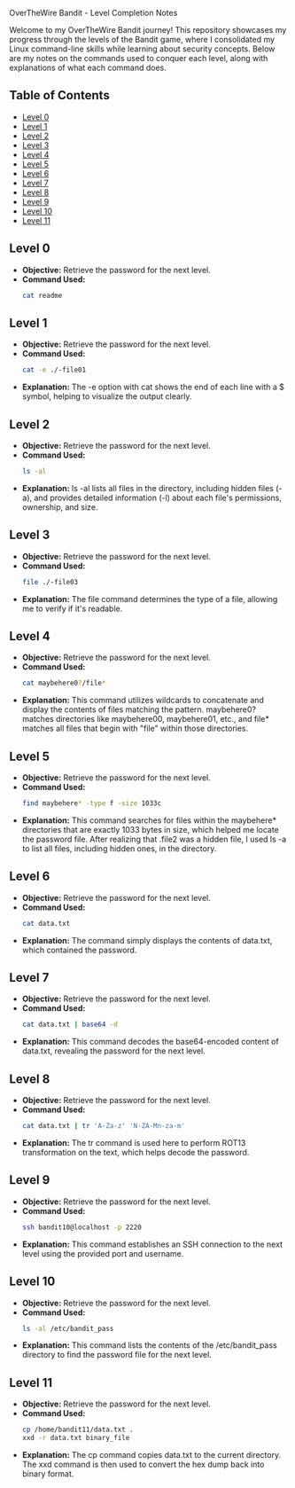  OverTheWire Bandit - Level Completion Notes

Welcome to my OverTheWire Bandit journey! This repository showcases my progress through the levels of the Bandit game, where I consolidated my Linux command-line skills while learning about security concepts. Below are my notes on the commands used to conquer each level, along with explanations of what each command does.

## Table of Contents

- [Level 0](#level-0)
- [Level 1](#level-1)
- [Level 2](#level-2)
- [Level 3](#level-3)
- [Level 4](#level-4)
- [Level 5](#level-5)
- [Level 6](#level-6)
- [Level 7](#level-7)
- [Level 8](#level-8)
- [Level 9](#level-9)
- [Level 10](#level-10)
- [Level 11](#level-11)

## Level 0
- **Objective:** Retrieve the password for the next level.
- **Command Used:** 
  ```bash
  cat readme
  ```

## Level 1
- **Objective:** Retrieve the password for the next level.
- **Command Used:** 
  ```bash
  cat -e ./-file01
  ```
- **Explanation:** The -e option with cat shows the end of each line with a $ symbol, helping to visualize the output clearly.

## Level 2
- **Objective:** Retrieve the password for the next level.
- **Command Used:** 
  ```bash
  ls -al
  ```
- **Explanation:** ls -al lists all files in the directory, including hidden files (-a), and provides detailed information (-l) about each file's permissions, ownership, and size.

## Level 3
- **Objective:** Retrieve the password for the next level.
- **Command Used:** 
  ```bash
  file ./-file03
  ```
- **Explanation:** The file command determines the type of a file, allowing me to verify if it's readable.

## Level 4
- **Objective:** Retrieve the password for the next level.
- **Command Used:** 
  ```bash
  cat maybehere0?/file*
  ```
- **Explanation:** This command utilizes wildcards to concatenate and display the contents of files matching the pattern. maybehere0? matches directories like maybehere00, maybehere01, etc., and file* matches all files that begin with "file" within those directories.

## Level 5
- **Objective:** Retrieve the password for the next level.
- **Command Used:** 
  ```bash
  find maybehere* -type f -size 1033c
  ```
- **Explanation:** This command searches for files within the maybehere* directories that are exactly 1033 bytes in size, which helped me locate the password file. After realizing that .file2 was a hidden file, I used ls -a to list all files, including hidden ones, in the directory.

## Level 6
- **Objective:** Retrieve the password for the next level.
- **Command Used:** 
  ```bash
  cat data.txt
  ```
- **Explanation:** The command simply displays the contents of data.txt, which contained the password.

## Level 7
- **Objective:** Retrieve the password for the next level.
- **Command Used:** 
  ```bash
  cat data.txt | base64 -d
  ```
- **Explanation:** This command decodes the base64-encoded content of data.txt, revealing the password for the next level.

## Level 8
- **Objective:** Retrieve the password for the next level.
- **Command Used:** 
  ```bash
  cat data.txt | tr 'A-Za-z' 'N-ZA-Mn-za-m'
  ```
- **Explanation:** The tr command is used here to perform ROT13 transformation on the text, which helps decode the password.

## Level 9
- **Objective:** Retrieve the password for the next level.
- **Command Used:** 
  ```bash
  ssh bandit10@localhost -p 2220
  ```
- **Explanation:** This command establishes an SSH connection to the next level using the provided port and username.

## Level 10
- **Objective:** Retrieve the password for the next level.
- **Command Used:** 
  ```bash
  ls -al /etc/bandit_pass
  ```
- **Explanation:** This command lists the contents of the /etc/bandit_pass directory to find the password file for the next level.

## Level 11
- **Objective:** Retrieve the password for the next level.
- **Command Used:** 
  ```bash
  cp /home/bandit11/data.txt .
  xxd -r data.txt binary_file
  ```
- **Explanation:** The cp command copies data.txt to the current directory. The xxd command is then used to convert the hex dump back into binary format.
